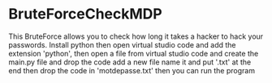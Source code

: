 # BruteForceCheckMDP
This BruteForce allows you to check how long it takes a hacker to hack your passwords.
Install python then open virtual studio code and add the extension 'python',
then open a file from virtual studio code and create the main.py file and drop the code add a new file name it and put '.txt' at the end then drop the code in 'motdepasse.txt'
then you can run the program
